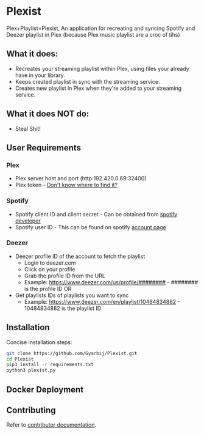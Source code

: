 # Plexist
Plex+Playlist=Plexist, An application for recreating and syncing Spotify and Deezer playlist in Plex (because Plex music playlist are a croc of tihs)

## What it does:
* Recreates your streaming playlist within Plex, using files your already have in your library.
* Keeps created playlist in sync with the streaming service.
* Creates new playlist in Plex when they're added to your streaming service.

## What it does NOT do:
* Steal Shit!

## User Requirements
### Plex
* Plex server host and port (http:192.420.0.69:32400)
* Plex token - [Don't know where to find it?](https://support.plex.tv/articles/204059436-finding-an-authentication-token-x-plex-token/)

### Spotify
* Spotify client ID and client secret - Can be obtained from [spotify developer](https://developer.spotify.com/dashboard/login)
* Spotify user ID - This can be found on spotify [account page](https://www.spotify.com/us/account/overview/)

### Deezer
* Deezer profile ID of the account to fetch the playlist
  * Login to deezer.com
  * Click on your profile
  * Grab the profile ID from the URL
  *  Example: https://www.deezer.com/us/profile/######## -  ######## is the profile ID
OR
* Get playlists IDs of playlists you want to sync
  *  Example: https://www.deezer.com/en/playlist/10484834882 - 10484834882 is the playlist ID

## Installation

Concise installation steps:
```Bash
git clone https://github.com/Gyarbij/Plexist.git
cd Plexist
pip3 install -r requirements.txt
python3 plexist.py
```
## Docker Deployment


## Contributing

Refer to [contributor documentation](CONTRIBUTING.md).